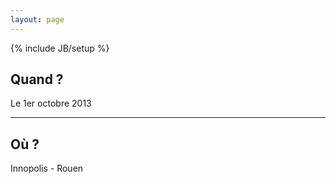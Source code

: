 ```yaml
---
layout: page
---
```

{% include JB/setup %}

<h2>Quand ?</h2>
<p>Le 1er octobre 2013</p>
<hr />
<h2>Où ?</h2>
<p>Innopolis - Rouen</p>


